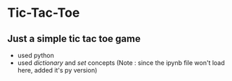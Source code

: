# Tic-Tac-Toe
## Just a simple tic tac toe game
* used python
* used *dictionary* and *set* concepts
(Note : since the ipynb file won't load here, added it's py version)
